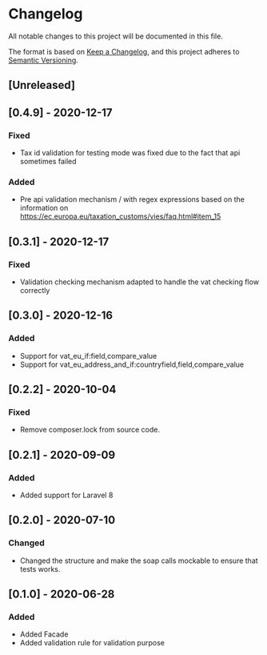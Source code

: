 # Changelog
All notable changes to this project will be documented in this file.

The format is based on [Keep a Changelog](https://keepachangelog.com/en/1.0.0/),
and this project adheres to [Semantic Versioning](https://semver.org/spec/v2.0.0.html).

## [Unreleased]
## [0.4.9] - 2020-12-17
### Fixed
- Tax id validation for testing mode was fixed due to the fact that api sometimes failed

### Added
- Pre api validation mechanism / with regex expressions based on the information on https://ec.europa.eu/taxation_customs/vies/faq.html#item_15
## [0.3.1] - 2020-12-17
### Fixed
- Validation checking mechanism adapted to handle the vat checking flow correctly
## [0.3.0] - 2020-12-16
### Added
- Support for vat_eu_if:field,compare_value
- Support for vat_eu_address_and_if:countryfield,field,compare_value
## [0.2.2] - 2020-10-04
### Fixed
- Remove composer.lock from source code.
## [0.2.1] - 2020-09-09
### Added
- Added support for Laravel 8
## [0.2.0] - 2020-07-10
### Changed
- Changed the structure and make the soap calls mockable to ensure that tests works.

## [0.1.0] - 2020-06-28
### Added
- Added Facade
- Added validation rule for validation purpose

